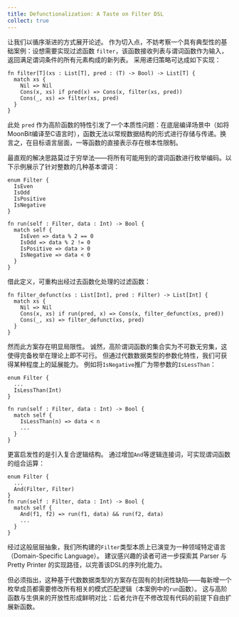 ```yaml
---
title: Defunctionalization: A Taste on Filter DSL
collect: true
---
```


让我们以循序渐进的方式展开论述。
作为切入点，不妨考察一个具有典型性的基础案例：设想需要实现过滤函数 `filter`，该函数接收列表与谓词函数作为输入，返回满足谓词条件的所有元素构成的新列表。
采用递归策略可达成如下实现：

```moonbit
fn filter[T](xs : List[T], pred : (T) -> Bool) -> List[T] {
  match xs {
    Nil => Nil
    Cons(x, xs) if pred(x) => Cons(x, filter(xs, pred))
    Cons(_, xs) => filter(xs, pred)
  }
}
```

此处 `pred` 作为高阶函数的特性引发了一个本质性问题：在底层编译场景中（如将MoonBit编译至C语言时），函数无法以常规数据结构的形式进行存储与传递。换言之，在目标语言层面，一等函数的直接表示存在根本性限制。

最直观的解决思路莫过于穷举法——将所有可能用到的谓词函数进行枚举编码。以下示例展示了针对整数的几种基本谓词：

```moonbit
enum Filter {
  IsEven
  IsOdd
  IsPositive
  IsNegative
}

fn run(self : Filter, data : Int) -> Bool {
  match self {
    IsEven => data % 2 == 0
    IsOdd => data % 2 != 0
    IsPositive => data > 0
    IsNegative => data < 0
  }
}
```

借此定义，可重构出经过去函数化处理的过滤函数：

```moonbit
fn filter_defunct(xs : List[Int], pred : Filter) -> List[Int] {
  match xs {
    Nil => Nil
    Cons(x, xs) if run(pred, x) => Cons(x, filter_defunct(xs, pred))
    Cons(_, xs) => filter_defunct(xs, pred)
  }
}
```

然而此方案存在明显局限性。
诚然，高阶谓词函数的集合实为不可数无穷集，这使得完备枚举在理论上即不可行。
但通过代数数据类型的参数化特性，我们可获得某种程度上的延展能力。
例如将`IsNegative`推广为带参数的`IsLessThan`：

```moonbit
enum Filter {
  ...
  IsLessThan(Int)
}

fn run(self : Filter, data : Int) -> Bool {
  match self {
    IsLessThan(n) => data < n
    ...
  }
}
```

更富启发性的是引入复合逻辑结构。
通过增加`And`等逻辑连接词，可实现谓词函数的组合运算：

```moonbit
enum Filter {
  ...
  And(Filter, Filter)
}
fn run(self : Filter, data : Int) -> Bool {
  match self {
    And(f1, f2) => run(f1, data) && run(f2, data)
    ...
  }
}
```

经过这般层层抽象，我们所构建的`Filter`类型本质上已演变为一种领域特定语言（Domain-Specific Language）。
建议感兴趣的读者可进一步探索其 Parser 与 Pretty Printer 的实现路径，以完善该DSL的序列化能力。

但必须指出，这种基于代数数据类型的方案存在固有的封闭性缺陷——每新增一个枚举成员都需要修改所有相关的模式匹配逻辑（本案例中的`run`函数）。
这与高阶函数与生俱来的开放性形成鲜明对比：后者允许在不修改现有代码的前提下自由扩展新函数。

